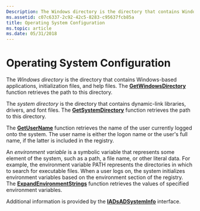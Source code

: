 ```yaml
---
Description: The Windows directory is the directory that contains Windows-based applications, initialization files, and help files. The GetWindowsDirectory function retrieves the path to this directory.
ms.assetid: c07c6337-2c92-42c5-8283-c95637fcb85a
title: Operating System Configuration
ms.topic: article
ms.date: 05/31/2018
---
```


# Operating System Configuration

The *Windows directory* is the directory that contains Windows-based applications, initialization files, and help files. The [**GetWindowsDirectory**](/windows/win32/api/sysinfoapi/nf-sysinfoapi-getwindowsdirectorya) function retrieves the path to this directory.

The *system directory* is the directory that contains dynamic-link libraries, drivers, and font files. The [**GetSystemDirectory**](/windows/win32/api/sysinfoapi/nf-sysinfoapi-getsystemdirectorya) function retrieves the path to this directory.

The [**GetUserName**](/windows/desktop/api/Winbase/nf-winbase-getusernamea) function retrieves the name of the user currently logged onto the system. The user name is either the logon name or the user's full name, if the latter is included in the registry.

An *environment variable* is a symbolic variable that represents some element of the system, such as a path, a file name, or other literal data. For example, the environment variable PATH represents the directories in which to search for executable files. When a user logs on, the system initializes environment variables based on the environment section of the registry. The [**ExpandEnvironmentStrings**](/windows/win32/api/processenv/nf-processenv-expandenvironmentstringsa) function retrieves the values of specified environment variables.

Additional information is provided by the [**IADsADSystemInfo**](/windows/desktop/api/iads/nn-iads-iadsadsysteminfo) interface.

 

 